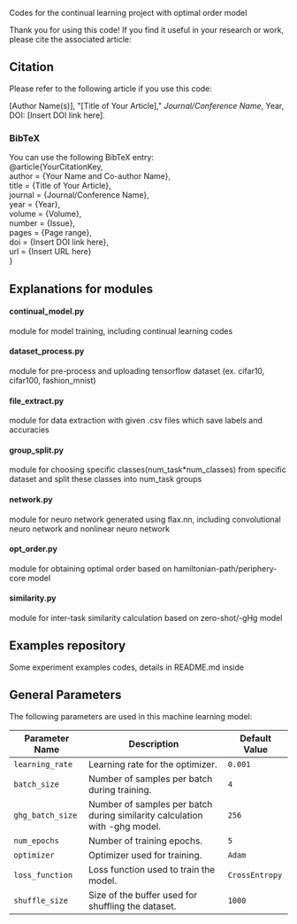 Codes for the continual learning project with optimal order model

Thank you for using this code! If you find it useful in your research or work, please cite the associated article:

## Citation
Please refer to the following article if you use this code:

[Author Name(s)], "[Title of Your Article]," *Journal/Conference Name*, Year, DOI: [Insert DOI link here].

### BibTeX
You can use the following BibTeX entry: \
@article{YourCitationKey, \
  author    = {Your Name and Co-author Name}, \
  title     = {Title of Your Article}, \
  journal   = {Journal/Conference Name}, \
  year      = {Year}, \
  volume    = {Volume}, \
  number    = {Issue}, \
  pages     = {Page range}, \
  doi       = {Insert DOI link here}, \
  url       = {Insert URL here} \
}

## Explanations for modules

#### continual_model.py
module for model training, including continual learning codes

#### dataset_process.py
module for pre-process and uploading tensorflow dataset (ex. cifar10, cifar100, fashion_mnist)

#### file_extract.py
module for data extraction with given .csv files which save labels and accuracies

#### group_split.py
module for choosing specific classes(num_task*num_classes) from specific dataset and split these classes into num_task groups 

#### network.py
module for neuro network generated using flax.nn, including convolutional neuro network and nonlinear neuro network

#### opt_order.py
module for obtaining optimal order based on hamiltonian-path/periphery-core model

#### similarity.py
module for inter-task similarity calculation based on zero-shot/-gHg model

## Examples repository
Some experiment examples codes, details in README.md inside

## General Parameters

The following parameters are used in this machine learning model:

| Parameter Name     | Description                                   | Default Value |
|--------------------|-----------------------------------------------|---------------|
| `learning_rate`    | Learning rate for the optimizer.             | `0.001`       |
| `batch_size`       | Number of samples per batch during training. | `4`        |
| `ghg_batch_size`       | Number of samples per batch during similarity calculation with -ghg model. | `256`        |
| `num_epochs`       | Number of training epochs.                   | `5`         |
| `optimizer`        | Optimizer used for training.                 | `Adam`        |
| `loss_function`    | Loss function used to train the model.       | `CrossEntropy`|
| `shuffle_size`     | Size of the buffer used for shuffling the dataset.| `1000`       |


